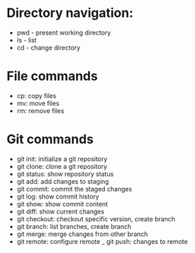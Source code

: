 # Directory navigation:

- pwd - present working directory
- ls - list
- cd - change directory

# File commands

- cp: copy files
- mv: move files
- rm: remove files

# Git commands
- git init: initialize a git repository
- git clone: clone a git repository
- git status: show repository status
- git add: add changes to staging
- git commit: commit the staged changes
- git log: show commit history
- git show: show commit content
- git diff: show current changes
- git checkout: checkout specific version, create branch
- git branch: list branches, create branch
- git merge: merge changes from other branch
- git remote: configure remote
_ git push: changes to remote